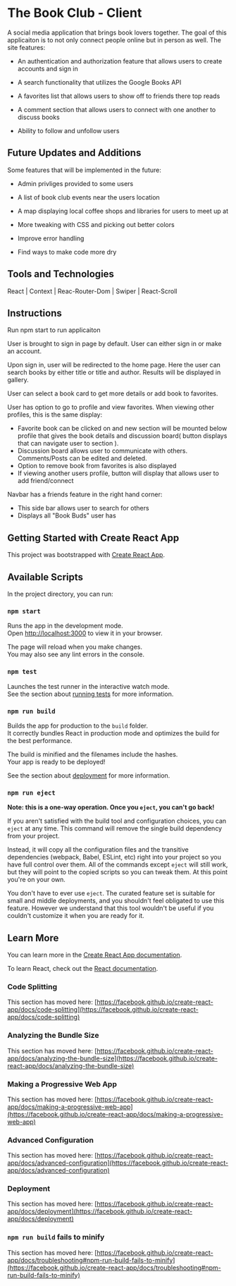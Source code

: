 # The Book Club - Client

A social media application that brings book lovers together. The goal of this applicaiton is to not only connect people online but in person as well. The site features:

- An authentication and authorization feature that allows users to create accounts and sign in

- A search functionality that utilizes the Google Books API 

- A favorites list that allows users to show off to friends there top reads

- A comment section that allows users to connect with one another to discuss books

- Ability to follow and unfollow users

## Future Updates and Additions
Some features that will be implemented in the future:

- Admin privliges provided to some users

- A list of book club events near the users location 

- A map displaying local coffee shops and libraries for users to meet up at

- More tweaking with CSS and picking out better colors 

- Improve error handling

- Find ways to make code more dry

## Tools and Technologies

React | Context | Reac-Router-Dom | Swiper | React-Scroll 

## Instructions

Run npm start to run applicaiton

User is brought to sign in page by default. User can either sign in or make an account.

Upon sign in, user will be redirected to the home page. Here the user can search books by either title or title and author. Results will be displayed in gallery.

User can select a book card to get more details or add book to favorites.

User has option to go to profile and view favorites. When viewing other profiles, this is the same display:

- Favorite book can be clicked on and new section will be mounted below profile that gives the book details and discussion board( button displays that can navigate user to section ).
- Discussion board allows user to communicate with others. Comments/Posts can be edited and deleted.
- Option to remove book from favorites is also displayed
- If viewing another users profile, button will display that allows user to add friend/connect

Navbar has a friends feature in the right hand corner:
- This side bar allows user to search for others
- Displays all "Book Buds" user has



## Getting Started with Create React App

This project was bootstrapped with [Create React App](https://github.com/facebook/create-react-app).

## Available Scripts

In the project directory, you can run:

### `npm start`

Runs the app in the development mode.\
Open [http://localhost:3000](http://:3000) to view it in your browser.

The page will reload when you make changes.\
You may also see any lint errors in the console.

### `npm test`

Launches the test runner in the interactive watch mode.\
See the section about [running tests](https://facebook.github.io/create-react-app/docs/running-tests) for more information.

### `npm run build`

Builds the app for production to the `build` folder.\
It correctly bundles React in production mode and optimizes the build for the best performance.

The build is minified and the filenames include the hashes.\
Your app is ready to be deployed!

See the section about [deployment](https://facebook.github.io/create-react-app/docs/deployment) for more information.

### `npm run eject`

**Note: this is a one-way operation. Once you `eject`, you can't go back!**

If you aren't satisfied with the build tool and configuration choices, you can `eject` at any time. This command will remove the single build dependency from your project.

Instead, it will copy all the configuration files and the transitive dependencies (webpack, Babel, ESLint, etc) right into your project so you have full control over them. All of the commands except `eject` will still work, but they will point to the copied scripts so you can tweak them. At this point you're on your own.

You don't have to ever use `eject`. The curated feature set is suitable for small and middle deployments, and you shouldn't feel obligated to use this feature. However we understand that this tool wouldn't be useful if you couldn't customize it when you are ready for it.

## Learn More

You can learn more in the [Create React App documentation](https://facebook.github.io/create-react-app/docs/getting-started).

To learn React, check out the [React documentation](https://reactjs.org/).

### Code Splitting

This section has moved here: [https://facebook.github.io/create-react-app/docs/code-splitting](https://facebook.github.io/create-react-app/docs/code-splitting)

### Analyzing the Bundle Size

This section has moved here: [https://facebook.github.io/create-react-app/docs/analyzing-the-bundle-size](https://facebook.github.io/create-react-app/docs/analyzing-the-bundle-size)

### Making a Progressive Web App

This section has moved here: [https://facebook.github.io/create-react-app/docs/making-a-progressive-web-app](https://facebook.github.io/create-react-app/docs/making-a-progressive-web-app)

### Advanced Configuration

This section has moved here: [https://facebook.github.io/create-react-app/docs/advanced-configuration](https://facebook.github.io/create-react-app/docs/advanced-configuration)

### Deployment

This section has moved here: [https://facebook.github.io/create-react-app/docs/deployment](https://facebook.github.io/create-react-app/docs/deployment)

### `npm run build` fails to minify

This section has moved here: [https://facebook.github.io/create-react-app/docs/troubleshooting#npm-run-build-fails-to-minify](https://facebook.github.io/create-react-app/docs/troubleshooting#npm-run-build-fails-to-minify)
